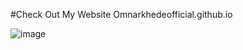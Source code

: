 #Check Out My Website
Omnarkhedeofficial.github.io

![image](https://user-images.githubusercontent.com/92196534/150196166-33ea0697-ed33-45d1-87ce-4d2280266b41.png)
